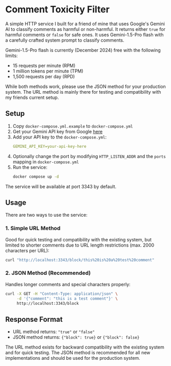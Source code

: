 # Comment Toxicity Filter

A simple HTTP service I built for a friend of mine that uses Google's Gemini AI to classify comments as harmful or non-harmful. It returns either `true` for harmful comments or `false` for safe ones.
It uses Gemini-1.5-Pro flash with a carefully crafted system prompt to classify comments. 

Gemini-1.5-Pro flash is currently (December 2024) free with the following limits:
- 15 requests per minute (RPM)
- 1 million tokens per minute (TPM)
- 1,500 requests per day (RPD)

While both methods work, please use the JSON method for your production system. The URL method is mainly there for testing and compatibility with my friends current setup.

## Setup

1. Copy `docker-compose.yml.example` to `docker-compose.yml`
2. Get your Gemini API key from Google [here](https://aistudio.google.com/app/apikey)
3. Add your API key to the `docker-compose.yml`:
   ```yaml
   GEMINI_API_KEY=your-api-key-here
   ```
4. Optionally change the port by modifying `HTTP_LISTEN_ADDR` and the `ports` mapping in `docker-compose.yml`
5. Run the service:
   ```bash
   docker compose up -d
   ```

The service will be available at port 3343 by default.

## Usage

There are two ways to use the service:

### 1. Simple URL Method
Good for quick testing and compatibility with the existing system, but limited to shorter comments due to URL length restrictions (max. 2000 characters per URL):
```bash
curl "http://localhost:3343/block/this%20is%20a%20test%20comment"
```

### 2. JSON Method (Recommended)
Handles longer comments and special characters properly:
```bash
curl -X GET -H "Content-Type: application/json" \
     -d '{"comment": "this is a test comment"}' \
     http://localhost:3343/block
```

## Response Format

- URL method returns: `"true"` or `"false"`
- JSON method returns: `{"block": true}` or `{"block": false}`

The URL method exists for backward compatibility with the existing system and for quick testing. The JSON method is recommended for all new implementations and should be used for the production system.
